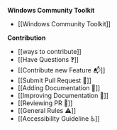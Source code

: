 **Windows Community Toolkit**

* [[Windows Community Toolkit]]


**Contribution**

* [[ways to contribute]]
* [[Have Questions :question:]]
* [[Contribute new Feature :mailbox_with_mail:]]
* [[Submit Pull Request :rocket:]]
* [[Adding Documentation :page_with_curl:]]
* [[Improving Documentation :page_with_curl:]]
* [[Reviewing PR :book:]]
* [[General Rules :warning:]]
* [[Accessibility Guideline :wheelchair:]]